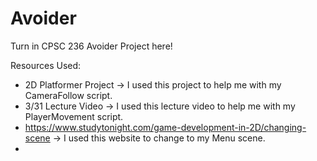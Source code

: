 # Avoider
Turn in CPSC 236 Avoider Project here!

Resources Used:
- 2D Platformer Project -> I used this project to help me with my CameraFollow script.
- 3/31 Lecture Video -> I used this lecture video to help me with my PlayerMovement script.
- https://www.studytonight.com/game-development-in-2D/changing-scene -> I used this website to change to my Menu scene.
- 
